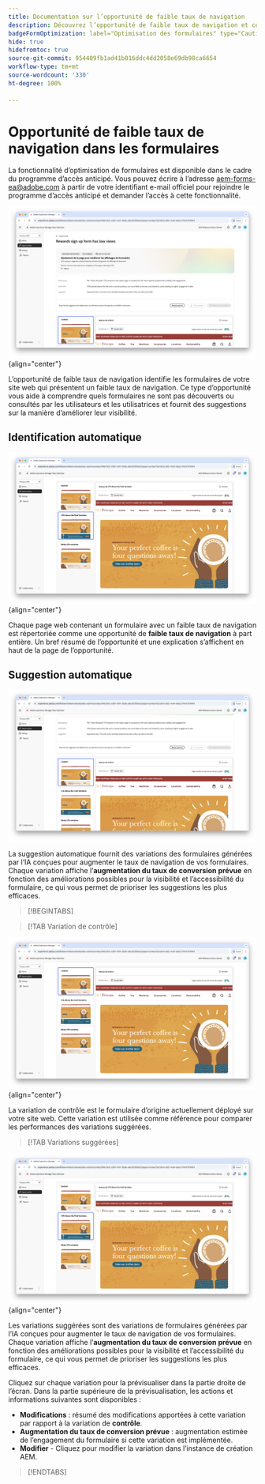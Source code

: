 ```yaml
---
title: Documentation sur l’opportunité de faible taux de navigation
description: Découvrez l’opportunité de faible taux de navigation et comment l’utiliser afin d’améliorer l’engagement pour les formulaires de votre site web.
badgeFormOptimization: label="Optimisation des formulaires" type="Caution" url="../../opportunity-types/form-optimization.md" tooltip="Optimisation des formulaires"
hide: true
hidefromtoc: true
source-git-commit: 954409fb1ad41b016ddc4dd2058e69db98ca6654
workflow-type: tm+mt
source-wordcount: '330'
ht-degree: 100%

---
```



# Opportunité de faible taux de navigation dans les formulaires

<span class="preview"> La fonctionnalité d’optimisation de formulaires est disponible dans le cadre du programme d’accès anticipé. Vous pouvez écrire à l’adresse aem-forms-ea@adobe.com à partir de votre identifiant e-mail officiel pour rejoindre le programme d’accès anticipé et demander l’accès à cette fonctionnalité. </span>

![Opportunité de faible taux de navigation](./assets/low-navigation/hero.png){align="center"}

L’opportunité de faible taux de navigation identifie les formulaires de votre site web qui présentent un faible taux de navigation. Ce type d’opportunité vous aide à comprendre quels formulaires ne sont pas découverts ou consultés par les utilisateurs et les utilisatrices et fournit des suggestions sur la manière d’améliorer leur visibilité.

## Identification automatique

![Identification automatique du faible taux de navigation](./assets/low-navigation/auto-identify.png){align="center"}

Chaque page web contenant un formulaire avec un faible taux de navigation est répertoriée comme une opportunité de **faible taux de navigation** à part entière. Un bref résumé de l’opportunité et une explication s’affichent en haut de la page de l’opportunité.

## Suggestion automatique

![Suggestion automatique du faible taux de navigation](./assets/low-navigation/auto-suggest.png)

La suggestion automatique fournit des variations des formulaires générées par l’IA conçues pour augmenter le taux de navigation de vos formulaires. Chaque variation affiche l’**augmentation du taux de conversion prévue** en fonction des améliorations possibles pour la visibilité et l’accessibilité du formulaire, ce qui vous permet de prioriser les suggestions les plus efficaces.

>[!BEGINTABS]

>[!TAB Variation de contrôle]

![Variations de contrôle](./assets/low-navigation/control-variation.png){align="center"}

La variation de contrôle est le formulaire d’origine actuellement déployé sur votre site web. Cette variation est utilisée comme référence pour comparer les performances des variations suggérées.

>[!TAB Variations suggérées]

![Variations suggérées](./assets/low-navigation/suggested-variations.png){align="center"}

Les variations suggérées sont des variations de formulaires générées par l’IA conçues pour augmenter le taux de navigation de vos formulaires. Chaque variation affiche l’**augmentation du taux de conversion prévue** en fonction des améliorations possibles pour la visibilité et l’accessibilité du formulaire, ce qui vous permet de prioriser les suggestions les plus efficaces.

Cliquez sur chaque variation pour la prévisualiser dans la partie droite de l’écran. Dans la partie supérieure de la prévisualisation, les actions et informations suivantes sont disponibles :

* **Modifications** : résumé des modifications apportées à cette variation par rapport à la variation de **contrôle**.
* **Augmentation du taux de conversion prévue** : augmentation estimée de l’engagement du formulaire si cette variation est implémentée.
* **Modifier** - Cliquez pour modifier la variation dans l’instance de création AEM.

>[!ENDTABS]

<!-- 

## Auto-optimize

[!BADGE Ultimate]{type=Positive tooltip="Ultimate"}

![Auto-optimize low navigation](./assets/low-views/auto-optimize.png){align="center"}

Sites Optimizer Ultimate adds the ability to deploy auto-optimization for the issues found by the low navigation opportunity.

>[!BEGINTABS]

>[!TAB Test multiple]


>[!TAB Publish selected]

{{auto-optimize-deploy-optimization-slack}}

>[!TAB Request approval]

{{auto-optimize-request-approval}}

>[!ENDTABS]

-->
